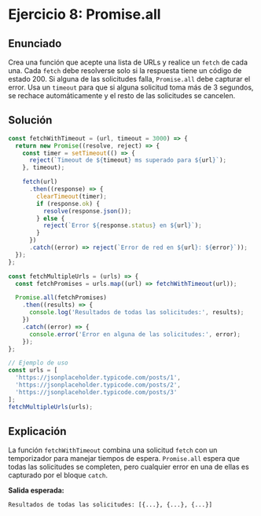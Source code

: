 
# Ejercicio 8: Promise.all

## Enunciado
Crea una función que acepte una lista de URLs y realice un `fetch` de cada una. Cada `fetch` debe resolverse solo si la respuesta tiene un código de estado 200. Si alguna de las solicitudes falla, `Promise.all` debe capturar el error. Usa un `timeout` para que si alguna solicitud toma más de 3 segundos, se rechace automáticamente y el resto de las solicitudes se cancelen.

## Solución
```javascript
const fetchWithTimeout = (url, timeout = 3000) => {
  return new Promise((resolve, reject) => {
    const timer = setTimeout(() => {
      reject(`Timeout de ${timeout} ms superado para ${url}`);
    }, timeout);

    fetch(url)
      .then((response) => {
        clearTimeout(timer);
        if (response.ok) {
          resolve(response.json());
        } else {
          reject(`Error ${response.status} en ${url}`);
        }
      })
      .catch((error) => reject(`Error de red en ${url}: ${error}`));
  });
};

const fetchMultipleUrls = (urls) => {
  const fetchPromises = urls.map((url) => fetchWithTimeout(url));

  Promise.all(fetchPromises)
    .then((results) => {
      console.log('Resultados de todas las solicitudes:', results);
    })
    .catch((error) => {
      console.error('Error en alguna de las solicitudes:', error);
    });
};

// Ejemplo de uso
const urls = [
  'https://jsonplaceholder.typicode.com/posts/1',
  'https://jsonplaceholder.typicode.com/posts/2',
  'https://jsonplaceholder.typicode.com/posts/3'
];
fetchMultipleUrls(urls);
```

## Explicación
La función `fetchWithTimeout` combina una solicitud `fetch` con un temporizador para manejar tiempos de espera. `Promise.all` espera que todas las solicitudes se completen, pero cualquier error en una de ellas es capturado por el bloque `catch`.

**Salida esperada:**
```
Resultados de todas las solicitudes: [{...}, {...}, {...}]
```
    